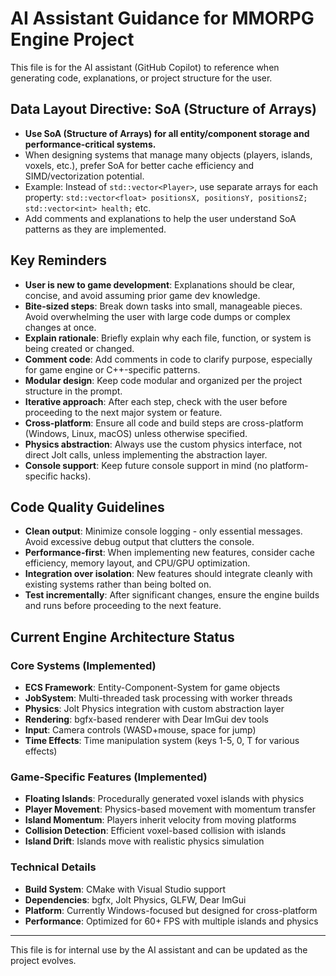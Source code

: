 # AI Assistant Guidance for MMORPG Engine Project

This file is for the AI assistant (GitHub Copilot) to reference when generating code, explanations, or project structure for the user.


## Data Layout Directive: SoA (Structure of Arrays)

- **Use SoA (Structure of Arrays) for all entity/component storage and performance-critical systems.**
- When designing systems that manage many objects (players, islands, voxels, etc.), prefer SoA for better cache efficiency and SIMD/vectorization potential.
- Example: Instead of `std::vector<Player>`, use separate arrays for each property: `std::vector<float> positionsX, positionsY, positionsZ; std::vector<int> health;` etc.
- Add comments and explanations to help the user understand SoA patterns as they are implemented.

## Key Reminders

- **User is new to game development**: Explanations should be clear, concise, and avoid assuming prior game dev knowledge.
- **Bite-sized steps**: Break down tasks into small, manageable pieces. Avoid overwhelming the user with large code dumps or complex changes at once.
- **Explain rationale**: Briefly explain why each file, function, or system is being created or changed.
- **Comment code**: Add comments in code to clarify purpose, especially for game engine or C++-specific patterns.
- **Modular design**: Keep code modular and organized per the project structure in the prompt.
- **Iterative approach**: After each step, check with the user before proceeding to the next major system or feature.
- **Cross-platform**: Ensure all code and build steps are cross-platform (Windows, Linux, macOS) unless otherwise specified.
- **Physics abstraction**: Always use the custom physics interface, not direct Jolt calls, unless implementing the abstraction layer.
- **Console support**: Keep future console support in mind (no platform-specific hacks).

## Code Quality Guidelines

- **Clean output**: Minimize console logging - only essential messages. Avoid excessive debug output that clutters the console.
- **Performance-first**: When implementing new features, consider cache efficiency, memory layout, and CPU/GPU optimization.
- **Integration over isolation**: New features should integrate cleanly with existing systems rather than being bolted on.
- **Test incrementally**: After significant changes, ensure the engine builds and runs before proceeding to the next feature.

## Current Engine Architecture Status

### Core Systems (Implemented)
- **ECS Framework**: Entity-Component-System for game objects
- **JobSystem**: Multi-threaded task processing with worker threads
- **Physics**: Jolt Physics integration with custom abstraction layer
- **Rendering**: bgfx-based renderer with Dear ImGui dev tools
- **Input**: Camera controls (WASD+mouse, space for jump)
- **Time Effects**: Time manipulation system (keys 1-5, 0, T for various effects)

### Game-Specific Features (Implemented)
- **Floating Islands**: Procedurally generated voxel islands with physics
- **Player Movement**: Physics-based movement with momentum transfer
- **Island Momentum**: Players inherit velocity from moving platforms
- **Collision Detection**: Efficient voxel-based collision with islands
- **Island Drift**: Islands move with realistic physics simulation

### Technical Details
- **Build System**: CMake with Visual Studio support
- **Dependencies**: bgfx, Jolt Physics, GLFW, Dear ImGui
- **Platform**: Currently Windows-focused but designed for cross-platform
- **Performance**: Optimized for 60+ FPS with multiple islands and physics

---

This file is for internal use by the AI assistant and can be updated as the project evolves.
